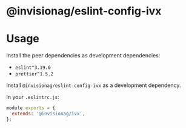# @invisionag/eslint-config-ivx

# Usage

Install the peer dependencies as development dependencies:
- `eslint^3.19.0`
- `prettier^1.5.2`

Install `@invisionag/eslint-config-ivx` as a development dependency.

In your `.eslintrc.js`:
```js
module.exports = {
  extends: '@invisionag/ivx',
};
```
